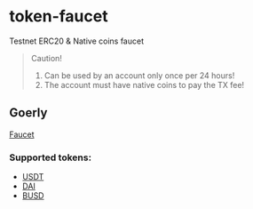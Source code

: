# token-faucet
Testnet ERC20 &amp; Native coins faucet

> Caution!
> 1. Can be used by an account only once per 24 hours!
> 2. The account must have native coins to pay the TX fee!




## Goerly 

[Faucet](https://goerli.etherscan.io/address/0x0a739550BD1bC86Cf2A1d33B05C96f8f7e96b700#code)

### Supported tokens:
- [USDT](https://goerli.etherscan.io/token/0x291E558C60FB567087D9b87bd62b84Af67b9a376#code)
- [DAI](https://goerli.etherscan.io/token/0x5fe1238535009c09b6a6b122a763a0e50c9293b8#code)
- [BUSD](https://goerli.etherscan.io/address/0x2991E99Df3EDD3F15962294A28b0aD1F4d56E07a#code)
